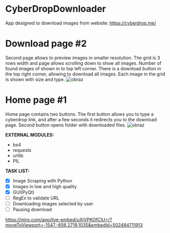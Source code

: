 # CyberDropDownloader

App designed to download images from website: https://cyberdrop.me/

# Download page #2

Second page allows to preview images in smaller resolution. The grid is 3 rows width and page allows scrolling down to show all images. Number of found images of shown in to top left corner. There is a download button in the top right corner, allowing to download all images. Each image in the grid is shown with size and type.
![obraz](https://user-images.githubusercontent.com/63920067/197774238-5f978958-d7f3-4dbf-9af6-8b24e5b2841d.png)

# Home page #1
Home page contains two buttons. The first button allows you to type a cyberdrop link, and after a few seconds it redirects you to the download page. Second button opens folder with downloaded files.
![obraz](https://user-images.githubusercontent.com/63920067/197776573-9a538057-ff19-4e90-88c2-27f1bd191626.png)


**EXTERNAL MODULES:**
* bs4
* requests
* urllib
* PIL

**TASK LIST:**
- [X] Image Scraping with Python
- [X] Images in low and high quality
- [X] GUI(PyQt)
- [ ] RegEx to validate URL
- [ ] Downloading images selected by user
- [ ] Pausing download

https://miro.com/app/live-embed/uXjVPKOfClU=/?moveToViewport=-1547,-656,2719,1035&embedId=502484711913
